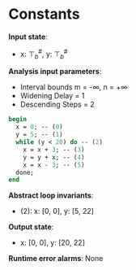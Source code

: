# Constants

**Input state**:
- x: $⊤_{b}^{\text{\#}}$, y: $⊤_{b}^{\text{\#}}$

**Analysis input parameters**:
- Interval bounds m = -∞, n = +∞
- Widening Delay = 1
- Descending Steps = 2
```pascal
begin
  x = 0; -- (0)
  y = 5; -- (1)
  while (y < 20) do -- (2)
    x = x + 3; -- (3)
    y = y + x; -- (4)
    x = x - 3; -- (5)
  done;
end
```
**Abstract loop invariants**:
- (2): x: [0, 0], y: [5, 22]

**Output state**:
- x: [0, 0], y: [20, 22]


**Runtime error alarms**:
None